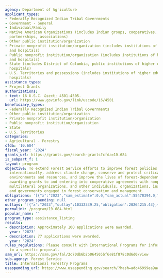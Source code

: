 ```yaml
---
agency: Department of Agriculture
applicant_types:
- Federally Recognized Indian Tribal Governments
- Government - General
- Individual/Family
- Native American Organizations (includes Indian groups, cooperatives, corporations,
  partnerships, associations)
- Other public institution/organization
- Private nonprofit institution/organization (includes institutions of higher education
  and hospitals)
- Public nonprofit institution/organization (includes institutions of higher education
  and hospitals)
- State (includes District of Columbia, public institutions of higher education and
  hospitals)
- U.S. Territories and possessions (includes institutions of higher education and
  hospitals)
assistance_types:
- Project Grants
authorizations:
- text: 16 U.S.C. &sect; 4501-4505.
  url: https://www.govinfo.gov/link/uscode/16/4501
beneficiary_types:
- Federally Recognized Indian Tribal Governments
- Other public institution/organization
- Private nonprofit institution/organization
- Public nonprofit institution/organization
- State
- U.S. Territories
categories:
- Agricultural - Forestry
cfda: '10.684'
fiscal_year: '2024'
grants_url: https://grants.gov/search-grants?cfda=10.684
is_subpart_f: 1
layout: program
objective: To extend Forest Service efforts to improve forest policies and practices
  internationally, address climate change, conserve and protect critical global forest
  environments and resources, and improve the lives of forest-dependent peoples by
  awarding grants to and entering into cooperative agreements with nonprofit organizations,
  multilateral organizations, and other individuals, organizations, institutions,
  and governments engaged in forest conservation and management.
obligations: '[{"x":"2023","sam_estimate":0.0,"sam_actual":55470394.0,"usa_spending_actual":24988147.89},{"x":"2024","sam_estimate":0.0,"sam_actual":25212478.0,"usa_spending_actual":25406413.96},{"x":"2025","sam_estimate":0.0,"sam_actual":30000000.0,"usa_spending_actual":829677.32}]'
other_program_spending: null
outlays: '[{"x":"2023","outlay":10332339.25,"obligation":20264215.43},{"x":"2024","outlay":1703234.71,"obligation":13524379.1},{"x":"2025","outlay":0.0,"obligation":355207.58}]'
permalink: /program/10.684.html
popular_name: ''
program_type: assistance_listing
results:
- description: Approximately 100 applications were awarded.
  year: '2023'
- description: 77 applications were awarded.
  year: '2024'
rules_regulations: Please consult with International Programs for information relevant
  to a specific proposal.
sam_url: https://sam.gov/fal/2c70db6b2b064505bf6e81f878c0d6d0/view
sub-agency: Forest Service
title: International Forestry Programs
usaspending_url: https://www.usaspending.gov/search/?hash=adc46999ea9aa811d4c1b2b6b2f40710
---
```

